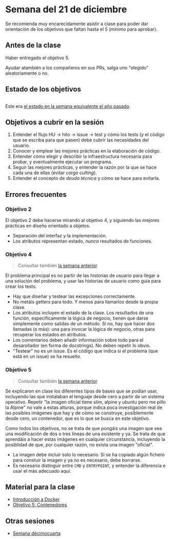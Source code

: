 # Semana del 21 de diciembre

Se recomienda muy encarecidamente asistir a clase para poder dar orientación de
los objetivos que faltan hasta el 5 (mínimo para aprobar).

## Antes de la clase

Haber entregado el objetivo 5.

Ayudar atambién a los compañeros en sus PRs, salga uno "elegido" aleatoriamente
o no.


## Estado de los objetivos

```txt

```

Este era [el estado en la semana equivalente el año
pasado](../sesiones-21-22/semana-15.md).

## Objetivos a cubrir en la sesión

1. Entender el flujo HU → hito → issue → test y cómo los tests (y el código que
   se escriba para que pasen) debe cubrir las necesidades del usuario.
2. Conocer y emplear las mejores prácticas en la elaboración de código.
3. Entender cómo elegir y describir la infraestructura necesaria para probar, y
   eventualmente ejecutar un programa.
4. Seguir las mejores prácticas, y entender la razón por la que se hace cada una
   de ellas (evitar *cargo culting*).
5. Entender el concepto de *deuda técnica* y cómo se hace para evitarla.

## Errores frecuentes


### Objetivo 2

El objetivo 2 debe hacerse mirando al objetivo 4, y siguiendo las mejores
prácticas en diseño orientado a objetos.

* Separación del interfaz y la implementación.
* Los atributos representan estado, *nunca* resultados de funciones.

### Objetivo 4

> Consultar también [la semana anterior](semana-14.md#objetivo-4).

El problema principal es no partir de las historias de usuario para
llegar a una solución del problema, y usar las historias de usuario
como guía para crear los tests.

* Hay que diseñar y testear las excepciones correctamente.
* No metáis getters para todo. Y menos para llamarlos desde la propia clase.
* Los atributos incluyen el estado de la clase. Los resultados de una función,
  específicamente la lógica de negocio, tienen que darse simplemente como
  salidas de un método. Si no, hay que hacer dos llamadas (o más): una para
  invocar la lógica de negocio, otras para recuperar los estados en atributos.
* Los comentarios deben añadir información sobre todo para el desarollador (en
  forma de docstrings). No deben repetir lo obvio.
* "Testear" no es un issue. Es el código que indica si el problema (que está en
  un issue) se ha resuelto.

### Objetivo 5

> Consultar también [la semana anterior](semana-14.md#objetivo-5).

Se explicaron en clase los diferentes tipos de bases que se podían usar,
incluyendo las que instalaban el lenguaje desde cero a partir de un sistema
operativo. Repetir "la imagen oficial tiene slim, alpine y ubuntu pero me pillo
la Alpine" no vale a estas alturas, porque indica poca investigación real de las
posibles imágenes que hay y de cómo se construye, posiblemente desde cero, un
contenedor, que es lo que se busca en este objetivo.

Como todos los objetivos, no se trata de que pongáis una imagen que sea una
modificación de dos o tres líneas de una existente y ya. Se trata de que
aprendáis a hacer estas imágenes en cualquier circunstancia, incluyendo la
posiblidad de que, por cualquier razón, no exista una imagen "oficial".

* La imagen debe incluir solo lo necesario. Si se ha copiado algún fichero para
  constuir la imagen y ya no es necesario, debe borrarse.
* Es necesario distinguir entre `CMD` y `ENTRYPOINT`, y entender la diferencia e
  usar el más adecuado aquí.

## Material para la clase

* [Introducción a Docker](http://jj.github.io/IV/documentos/temas/Contenedores)
* [Objetivo 5:
  Contenedores](http://jj.github.io/IV/documentos/proyecto/5.Docker)

## Otras sesiones

* [Semana décimocuarta](semana-14.md)


